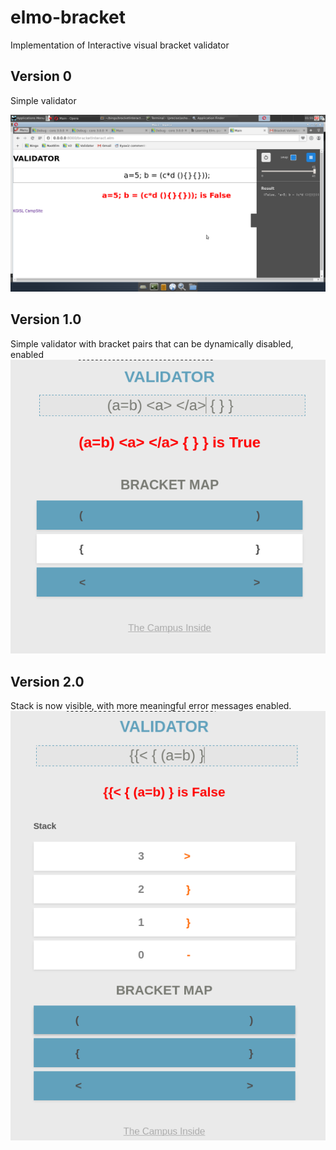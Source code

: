 # elmo-bracket
Implementation of Interactive visual bracket validator


## Version 0 
Simple validator 

![Version 0](img/interactiveBracket.png)

## Version 1.0 
Simple validator with bracket pairs that can be dynamically disabled, enabled
![Version 1](img/dynamicValidator.png)

## Version 2.0 
Stack is now visible, with more meaningful error messages enabled. 
![Version 2](img/dynamicValidatorWithStack.png)
